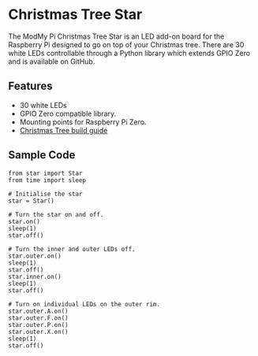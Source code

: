 <!--
---
name: Christmas Tree Star
class: board
type: LED
formfactor: Custom
manufacturer: ModMyPi
description: A star shaped LED add-on board for the Raspberry Pi which can be used as a Christmas Tree topper.
url: https://www.modmypi.com/raspberry-pi-christmas-tree-star
github: https://github.com/modmypi/Programmable-Christmas-Star
buy: https://www.modmypi.com/raspberry-pi-christmas-tree-star
image: 'modmypi-star.png'
pincount: 40
eeprom: no
power:
  '2':
ground:
  '6':
  '9':
  '14':
  '20':
  '25':
  '30':
  '34':
  '39':
pin:
  '3':
    name: LED Inner
    mode: output
    active: high
  '5':
    name: LED S
    mode: output
    active: high
  '7':
    name: LED R
    mode: output
    active: high
  '8':
    name: LED T
    mode: output
    active: high
  '10':
    name: LED W
    mode: output
    active: high
  '11':
    name: LED Q
    mode: output
    active: high
  '12':
    name: LED V
    mode: output
    active: high
  '13':
    name: LED P
    mode: output
    active: high
  '15':
    name: LED O
    mode: output
    active: high
  '16':
    name: LED U
    mode: output
    active: high
  '18':
    name: LED X
    mode: output
    active: high
  '19':
    name: LED N
    mode: output
    active: high
  '21':
    name: LED M
    mode: output
    active: high
  '22':
    name: LED Y
    mode: output
    active: high
  '23':
    name: LED L
    mode: output
    active: high
  '24':
    name: LED B
    mode: output
    active: high
  '26':
    name: LED A
    mode: output
    active: high
  '29':
    name: LED K
    mode: output
    active: high
  '31':
    name: LED J
    mode: output
    active: high
  '32':
    name: LED C
    mode: output
    active: high
  '33':
    name: LED I
    mode: output
    active: high
  '35':
    name: LED H
    mode: output
    active: high
  '36':
    name: LED F
    mode: output
    active: high
  '37':
    name: LED G
    mode: output
    active: high
  '38':
    name: LED E
    mode: output
    active: high
  '40':
    name: LED D
    mode: output
    active: high
-->
# Christmas Tree Star

The ModMy Pi Christmas Tree Star is an LED add-on board for the Raspberry Pi designed to go on top of your Christmas tree. There are 30 white LEDs controllable through a Python library which extends GPIO Zero and is available on GitHub.

## Features
- 30 white LEDs
- GPIO Zero compatible library.
- Mounting points for Raspberry Pi Zero.
- [Christmas Tree build guide](https://www.modmypi.com/blog/christmas-tree-star-guide)

## Sample Code
```
from star import Star
from time import sleep

# Initialise the star
star = Star()

# Turn the star on and off.
star.on()
sleep(1)
star.off()

# Turn the inner and outer LEDs off.
star.outer.on()
sleep(1)
star.off()
star.inner.on()
sleep(1)
star.off()

# Turn on individual LEDs on the outer rim.
star.outer.A.on()
star.outer.F.on()
star.outer.P.on()
star.outer.X.on()
sleep(1)
star.off()
```